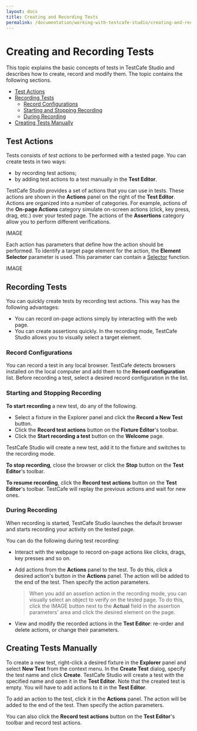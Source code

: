 ```yaml
---
layout: docs
title: Creating and Recording Tests
permalink: /documentation/working-with-testcafe-studio/creating-and-recording-tests
---
```

# Creating and Recording Tests

This topic explains the basic concepts of tests in TestCafe Studio and describes how to create, record and modify them. The topic contains the following sections.

* [Test Actions](#test-actions)
* [Recording Tests](#recording-tests)
    * [Record Configurations](#record-configurations)
    * [Starting and Stopping Recording](#starting-and-stopping-recording)
    * [During Recording](#during-recording)
* [Creating Tests Manually](#creating-tests-manually)

## Test Actions

Tests consists of *test actions* to be performed with a tested page. You can create tests in two ways:

* by recording test actions;
* by adding test actions to a test manually in the **Test Editor**.

TestCafe Studio provides a set of actions that you can use in tests. These actions are shown in the **Actions** panel on the right of the **Test Editor**. Actions are organized into a number of categories. For example, actions of the **On-page Actions** category simulate on-screen actions (click, key press, drag, etc.) over your tested page. The actions of the **Assertions** category allow you to perform different verifications.

IMAGE

Each action has parameters that define how the action should be performed. To identify a target page element for the action, the **Element Selector** parameter is used. This parameter can contain a [Selector](https://devexpress.github.io/testcafe/documentation/test-api/selecting-page-elements/selectors/) function.

IMAGE

## Recording Tests

You can quickly create tests by recording test actions. This way has the following advantages:

* You can record on-page actions simply by interacting with the web page.
* You can create assertions quickly. In the recording mode, TestCafe Studio allows you to visually select a target element.

### Record Configurations

You can record a test in any local browser. TestCafe detects browsers installed on the local computer and add them to the **Record configuration** list. Before recording a test, select a desired record configuration in the list.

### Starting and Stopping Recording

**To start recording** a new test, do any of the following.

* Select a fixture in the Explorer panel and click the **Record a New Test** button.
* Click the **Record test actions** button on the **Fixture Editor**'s toolbar.
* Click the **Start recording a test** button on the **Welcome** page.

TestCafe Studio will create a new test, add it to the fixture and switches to the recording mode.

<!--If you already have an empty test, click the Record test actions button on the Test Editor's toolbar.-->

**To stop recording**, close the browser or click the **Stop** button on the **Test Editor**'s toolbar.

**To resume recording**, click the **Record test actions** button on the **Test Editor**'s toolbar. TestCafe will replay the previous actions and wait for new ones.

### During Recording

When recording is started, TestCafe Studio launches the default browser and starts recording your activity on the tested page.

You can do the following during test recording:

* Interact with the webpage to record on-page actions like clicks, drags, key presses and so on.

* Add actions from the **Actions** panel to the test. To do this, click a desired action's button in the **Actions** panel. The action will be added to the end of the test. Then specify the action parameters.

    > When you add an assetion action in the recording mode, you can visually select an object to verify on the tested page. To do this, click the IMAGE button next to the **Actual** field in the assertion parameters' area and click the desired element on the page.

* View and modify the recorded actions in the **Test Editor**: re-order and delete actions, or change their parameters.

## Creating Tests Manually

To create a new test, right-click a desired fixture in the **Explorer** panel and select **New Test** from the context menu. In the **Create Test** dialog, specify the test name and click **Create**. TestCafe Studio will create a test with the specified name and open it in the **Test Editor**. Note that the created test is empty. You will have to add actions to it in the **Test Editor**.

To add an action to the test, click it in the **Actions** panel. The action will be added to the end of the test. Then specify the action parameters.

You can also click the **Record test actions** button on the **Test Editor**'s toolbar and record test actions.
